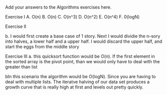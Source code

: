 Add your answers to the Algorithms exercises here.

Exercise I
A. O(n)
B. O(n)
C. O(n^3)
D. O(n^2)
E. O(n^4)
F. 0(logN)

Exercise II

b. I would first create a base case of 1 story. Next I would dividie the n-sory into halves, a lower half and a upper half. I would discard the upper half, and start the eggs from the middle story

Exercise III
a. this quicksort function would be O(n). If the first element in the sorted array is the pivot point, than we would only have to deal with the greater than list

bIn this scenario the algorithm would be O(logN). Since you are having to deal with multiple lists. The iteratve halving of our data set produces a growth curve that is really high at first and levels out pretty quickly.